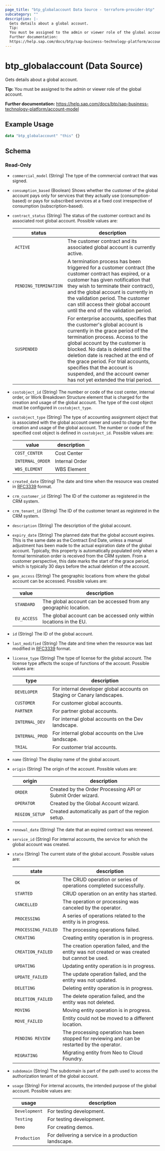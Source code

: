 ```yaml
---
page_title: "btp_globalaccount Data Source - terraform-provider-btp"
subcategory: ""
description: |-
  Gets details about a global account.
  Tip:
  You must be assigned to the admin or viewer role of the global account.
  Further documentation:
  https://help.sap.com/docs/btp/sap-business-technology-platform/account-model
---
```


# btp_globalaccount (Data Source)

Gets details about a global account.

__Tip:__
You must be assigned to the admin or viewer role of the global account.

__Further documentation:__
<https://help.sap.com/docs/btp/sap-business-technology-platform/account-model>

## Example Usage

```terraform
data "btp_globalaccount" "this" {}
```

<!-- schema generated by tfplugindocs -->
## Schema

### Read-Only

- `commercial_model` (String) The type of the commercial contract that was signed.
- `consumption_based` (Boolean) Shows whether the customer of the global account pays only for services that they actually use (consumption-based) or pays for subscribed services at a fixed cost irrespective of consumption (subscription-based).
- `contract_status` (String) The status of the customer contract and its associated root global account. Possible values are: 

  | status | description | 
  | --- | --- | 
  | `ACTIVE` | The customer contract and its associated global account is currently active. | 
  | `PENDING_TERMINATION` | A termination process has been triggered for a customer contract (the customer contract has expired, or a customer has given notification that they wish to terminate their contract), and the global account is currently in the validation period. The customer can still access their global account until the end of the validation period. | 
  | `SUSPENDED` | For enterprise accounts, specifies that the customer's global account is currently in the grace period of the termination process. Access to the global account by the customer is blocked. No data is deleted until the deletion date is reached at the end of the grace period. For trial accounts, specifies that the account is suspended, and the account owner has not yet extended the trial period. |
- `costobject_id` (String) The number or code of the cost center, internal order, or Work Breakdown Structure element that is charged for the creation and usage of the global account. The type of the cost object must be configured in `costobject_type`.
- `costobject_type` (String) The type of accounting assignment object that is associated with the global account owner and used to charge for the creation and usage of the global account. The number or code of the specified cost object is defined in `costobject_id`. Possible values are: 

  | value | description | 
  | --- | --- | 
  | `COST_CENTER` | Cost Center | 
  | `INTERNAL_ORDER` | Internal Order | 
  | `WBS_ELEMENT` | WBS Element |
- `created_date` (String) The date and time when the resource was created in [RFC3339](https://www.ietf.org/rfc/rfc3339.txt) format.
- `crm_customer_id` (String) The ID of the customer as registered in the CRM system.
- `crm_tenant_id` (String) The ID of the customer tenant as registered in the CRM system.
- `description` (String) The description of the global account.
- `expiry_date` (String) The planned date that the global account expires. This is the same date as the Contract End Date, unless a manual adjustment has been made to the actual expiration date of the global account. Typically, this property is automatically populated only when a formal termination order is received from the CRM system. From a customer perspective, this date marks the start of the grace period, which is typically 30 days before the actual deletion of the account.
- `geo_access` (String) The geographic locations from where the global account can be accessed. Possible values are: 

  | value | description | 
  | --- | --- | 
  | `STANDARD` | The global account can be accessed from any geographic location. | 
  | `EU_ACCESS` | The global account can be accessed only within locations in the EU. |
- `id` (String) The ID of the global account.
- `last_modified` (String) The date and time when the resource was last modified in [RFC3339](https://www.ietf.org/rfc/rfc3339.txt) format.
- `license_type` (String) The type of license for the global account. The license type affects the scope of functions of the account. Possible values are: 

  | type | description | 
  | --- | --- | 
  | `DEVELOPER`  | For internal developer global accounts on Staging or Canary landscapes. | 
  | `CUSTOMER` | For customer global accounts. | 
  | `PARTNER` | For partner global accounts. | 
  | `INTERNAL_DEV` | For internal global accounts on the Dev landscape.  | 
  | `INTERNAL_PROD` | For internal global accounts on the Live landscape. | 
  | `TRIAL` | For customer trial accounts. |
- `name` (String) The display name of the global account.
- `origin` (String) The origin of the account. Possible values are: 

  | origin | description | 
  | --- | --- | 
  | `ORDER` | Created by the Order Processing API or Submit Order wizard. | 
  | `OPERATOR` | Created by the Global Account wizard. | 
  | `REGION_SETUP` | Created automatically as part of the region setup. |
- `renewal_date` (String) The date that an expired contract was renewed.
- `service_id` (String) For internal accounts, the service for which the global account was created.
- `state` (String) The current state of the global account. Possible values are: 

  | state | description | 
  | --- | --- | 
  | `OK` | The CRUD operation or series of operations completed successfully. | 
  | `STARTED` | CRUD operation on an entity has started. | 
  | `CANCELLED` | The operation or processing was canceled by the operator. | 
  | `PROCESSING` | A series of operations related to the entity is in progress. | 
  | `PROCESSING_FAILED` | The processing operations failed. | 
  | `CREATING` | Creating entity operation is in progress. | 
  | `CREATION_FAILED` | The creation operation failed, and the entity was not created or was created but cannot be used. | 
  | `UPDATING` |  Updating entity operation is in progress. | 
  | `UPDATE_FAILED` | The update operation failed, and the entity was not updated. | 
  | `DELETING` | Deleting entity operation is in progress. | 
  | `DELETION_FAILED` | The delete operation failed, and the entity was not deleted. | 
  | `MOVING` | Moving entity operation is in progress. | 
  | `MOVE_FAILED` | Entity could not be moved to a different location. | 
  | `PENDING REVIEW` | The processing operation has been stopped for reviewing and can be restarted by the operator. | 
  | `MIGRATING` | Migrating entity from Neo to Cloud Foundry. |
- `subdomain` (String) The subdomain is part of the path used to access the authorization tenant of the global account.
- `usage` (String) For internal accounts, the intended purpose of the global account. Possible values are: 

  | usage | description | 
  | --- | --- | 
  | `Development` | For testing development. | 
  | `Testing` | For testing development. | 
  | `Demo` | For creating demos. | 
  | `Production`  | For delivering a service in a production landscape. |
